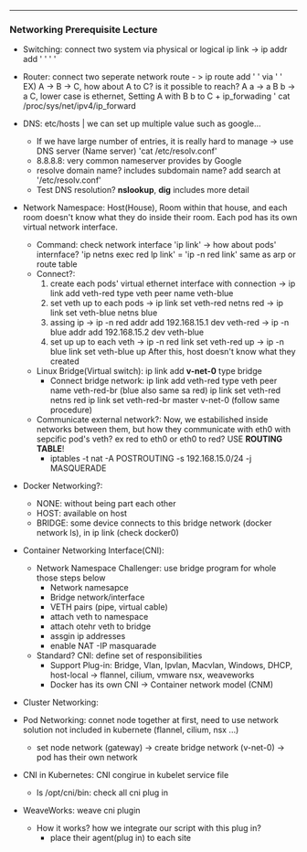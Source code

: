 --- 
### Networking Prerequisite Lecture 
- Switching: connect two system via physical or logical 
             ip link -> ip addr add ' ' ' ' 
- Router: connect two seperate network 
          route - > ip route add ' ' via ' '
EX) A -> B -> C, how about A to C? is it possible to reach? 
A a -> a B b -> a C, lower case is ethernet, Setting A with B b to C  + ip_forwading ' cat /proc/sys/net/ipv4/ip_forward 
- DNS: etc/hosts | we can set up multiple value such as google... 
    - If we have large number of entries, it is really hard to manage -> use DNS server (Name server) 'cat /etc/resolv.conf' 
    - 8.8.8.8: very common nameserver provides by Google 
    - resolve domain name? includes subdomain name? add search at '/etc/resolv.conf' 
    - Test DNS resolution? **nslookup**, **dig** includes more detail
- Network Namespace: Host(House), Room within that house, and each room doesn't know what they do inside their room. 
Each pod has its own virtual network interface.
  - Command: check network interface 'ip link' -> how about pods' internface? 'ip netns exec red lp link' = 'ip -n red link' 
    same as arp or route table 
  - Connect?: 
    1) create each pods' virtual ethernet interface with connection -> ip link add veth-red type veth peer name veth-blue 
    2) set veth up to each pods -> ip link set veth-red netns red
                                -> ip link set veth-blue netns blue
    3) assing ip -> ip -n red addr add 192.168.15.1 dev veth-red 
                 -> ip -n blue addr add 192.168.15.2 dev veth-blue 
    4) set up up to each veth -> ip -n red link set veth-red up 
                              -> ip -n blue link set veth-blue up 
    After this, host doesn't know what they created 
  - Linux Bridge(Virtual switch): ip link add **v-net-0** type bridge 
    - Connect bridge network: ip link add veth-red type veth peer name veth-red-br (blue also same sa red)
                              ip link set veth-red netns red 
                              ip link set veth-red-br master v-net-0 
                              (follow same procedure)
  - Communicate external network?: Now, we estabilished inside networks between them, but how they communicate with eth0 with sepcific pod's veth? ex red to eth0 or eth0 to red? USE **ROUTING TABLE**!
    - iptables -t nat -A POSTROUTING -s 192.168.15.0/24 -j MASQUERADE

- Docker Networking?: 
  - NONE: without being part each other 
  - HOST: available on host 
  - BRIDGE: some device connects to this bridge network (docker network ls), in ip link (check docker0)
- Container Networking Interface(CNI): 
  - Network Namespace Challenger: use bridge program for whole those steps below  
    - Network namesapce
    - Bridge network/interface
    - VETH pairs (pipe, virtual cable)
    - attach veth to namespace
    - attach otehr veth to bridge 
    - assgin ip addresses
    - enable NAT -IP masquarade 
  - Standard? CNI: define set of responsibilities
    - Support Plug-in: Bridge, Vlan, Ipvlan, Macvlan, Windows, DHCP, host-local -> flannel, cilium, vmware nsx, weaveworks
    - Docker has its own CNI -> Container network model (CNM)
- Cluster Networking: 

- Pod Networking: connet node together at first, need to use network solution not included in kubernete (flannel, cilium, nsx ...)
  - set node network (gateway) -> create bridge network (v-net-0) -> pod has their own network

- CNI in Kubernetes: CNI congirue in kubelet service file 
  - ls /opt/cni/bin: check all cni plug in 
- WeaveWorks: weave cni plugin 
  - How it works? how we integrate our script with this plug in?
    - place their agent(plug in) to each site